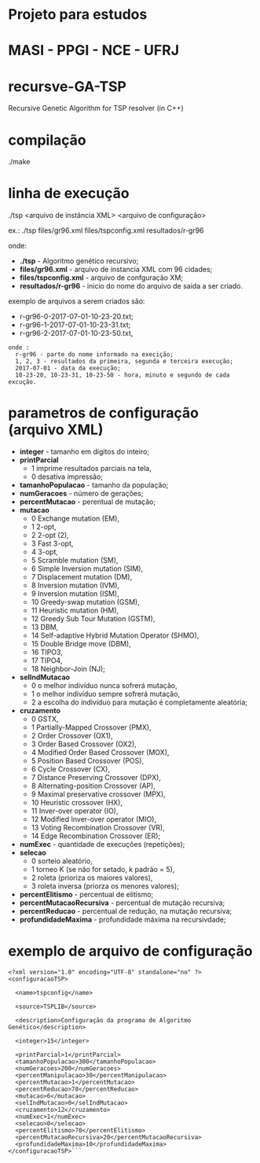 # Projeto para estudos
# MASI - PPGI - NCE - UFRJ

# recursve-GA-TSP
Recursive Genetic Algorithm for TSP resolver (in C++)

# compilação

./make

# linha de execução

./tsp <arquivo de instância XML> <arquivo de configuração> <inicio do nome do arquivo de saida a ser criado>

ex.:
./tsp files/gr96.xml files/tspconfig.xml resultados/r-gr96

onde:
* **./tsp** - Algoritmo genético recursivo;
* **files/gr96.xml** - arquivo de instancia XML com 96 cidades;
* **files/tspconfig.xml** - arquivo de confguração XM;
* **resultados/r-gr96** -  inicio do nome do arquivo de saida a ser criado.

exemplo de arquivos a serem criados são:
   - r-gr96-0-2017-07-01-10-23-20.txt;
   - r-gr96-1-2017-07-01-10-23-31.txt;
   - r-gr96-2-2017-07-01-10-23-50.txt,
                   
    onde :
      r-gr96 - parte do nome informado na execição;
      1, 2, 3 - resultados da primeira, segunda e terceira execução;
      2017-07-01 - data da execução;
      10-23-20, 10-23-31, 10-23-50 - hora, minuto e segundo de cada excução.
                       
# parametros de configuração (arquivo XML)

                       
 * **integer** - tamanho em digitos do inteiro;
 * **printParcial**
      - 1 imprime resultados parciais na tela,
      - 0 desativa  impressão;               
* **tamanhoPopulacao** - tamanho da população;
* **numGeracoes** - número de gerações;
* **percentMutacao** - perentual de mutação;
* **mutacao**
  - 0 Exchange mutation (EM),
  - 1 2-opt,
  - 2 2-opt (2),
  - 3 Fast 3-opt,
  - 4 3-opt,
  - 5 Scramble mutation (SM),
  - 6 Simple Inversion mutation (SIM),
  - 7 Displacement mutation (DM),
  - 8 Inversion mutation (IVM),
  - 9 Inversion mutation (ISM),
  - 10 Greedy-swap mutation (GSM),
  - 11 Heuristic mutation (HM),
  - 12 Greedy Sub Tour Mutation (GSTM),
  - 13 DBM,
  - 14 Self-adaptive Hybrid Mutation Operator (SHMO),
  - 15 Double Bridge move (DBM),
  - 16 TIPO3,
  - 17 TIPO4,
  - 18 Neighbor-Join (NJ);       
* **selIndMutacao** 
  - 0 o melhor indivíduo nunca sofrerá mutação,
  - 1 o melhor indivíduo sempre sofrerá mutação,
  - 2 a escolha do indivíduo para mutação é completamente aleatória;                
* **cruzamento**
  - 0 GSTX,
  - 1 Partially-Mapped Crossover (PMX),
  - 2 Order Crossover (OX1),
  - 3 Order Based Crossover (OX2),
  - 4 Modified Order Based Crossover (MOX),
  - 5 Position Based Crossover (POS),
  - 6 Cycle Crossover (CX),
  - 7 Distance Preserving Crossover (DPX),
  - 8 Alternating-position Crossover (AP),
  - 9 Maximal preservative crossover (MPX),
  - 10 Heuristic crossover (HX),
  - 11 Inver-over operator (IO),
  - 12 Modified Inver-over operator (MIO),
  - 13 Voting Recombination Crossover (VR),
  - 14 Edge Recombination Crossover (ER);
* **numExec** - quantidade de execuções (repetições);
* **selecao**
  - 0 sorteio aleatório,
  - 1 torneo K (se não for setado, k padrão = 5),
  - 2 roleta (prioriza os maiores valores),
  - 3 roleta inversa (priorza os menores valores);
* **percentElitismo** - percentual de elitismo;
* **percentMutacaoRecursiva** - percentual de mutação recursiva;
* **percentReducao** - percentual de redução, na mutação recursiva;
* **profundidadeMaxima** - profundidade máxima na recursivdade;

# exemplo de arquivo de configuração
```
<?xml version="1.0" encoding="UTF-8" standalone="no" ?>
<configuracaoTSP>

  <name>tspconfig</name>

  <source>TSPLIB</source>

  <description>Configuração da programa de Algoritmo Genético</description>

  <integer>15</integer>

  <printParcial>1</printParcial>
  <tamanhoPopulacao>300</tamanhoPopulacao>
  <numGeracoes>200</numGeracoes>
  <percentManipulacao>30</percentManipulacao>
  <percentMutacao>1</percentMutacao>
  <percentReducao>78</percentReducao>
  <mutacao>6</mutacao>
  <selIndMutacao>0</selIndMutacao>
  <cruzamento>12</cruzamento>
  <numExec>1</numExec>
  <selecao>0</selecao>
  <percentElitismo>70</percentElitismo>
  <percentMutacaoRecursiva>20</percentMutacaoRecursiva>
  <profundidadeMaxima>10</profundidadeMaxima>
</configuracaoTSP>```
